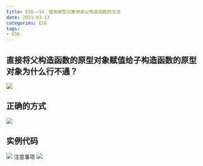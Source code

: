 ```yaml
---
title: ES6——14：借用原型对象继承父构造函数的方法
date: 2021-03-13
categories: ES6
tags: 
- ES6
---
```

## 直接将父构造函数的原型对象赋值给子构造函数的原型对象为什么行不通？
![](https://img-blog.csdnimg.cn/img_convert/a240d37cd32dd6024a308d73e21b0d28.png)
## 正确的方式
![](https://img-blog.csdnimg.cn/img_convert/1804fd1e9f5401e54a3e3fbed122679b.png)
## 实例代码
![](https://img-blog.csdnimg.cn/img_convert/7da35db379f991eed00b9fe50765dd53.png)
注意事项
![](https://img-blog.csdnimg.cn/img_convert/15ea8978957d521e430001d0f559358e.png)